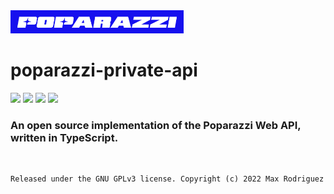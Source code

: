 <img src="poparazzi.jpg" alt="Logo copyright reserved by TTYL Inc. Poparazzi" width="55%"/>

# poparazzi-private-api

![](https://img.shields.io/github/last-commit/Max-Rodriguez/poparazzi-private-api) ![](https://img.shields.io/github/issues/Max-Rodriguez/poparazzi-private-api) ![](https://img.shields.io/github/issues-closed/Max-Rodriguez/poparazzi-private-api) ![](https://img.shields.io/github/license/Max-Rodriguez/poparazzi-private-api)

### An open source implementation of the Poparazzi Web API, written in TypeScript.
<br>

```
Released under the GNU GPLv3 license. Copyright (c) 2022 Max Rodriguez
```
